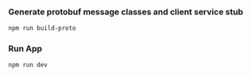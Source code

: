 ### Generate protobuf message classes and client service stub

```bash
npm run build-proto
```

### Run App

```bash
npm run dev
```
